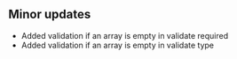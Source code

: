 ## Minor updates
- Added validation if an array is empty in validate required
- Added validation if an array is empty in validate type
